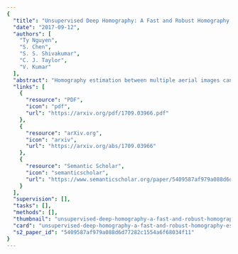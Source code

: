 ```yaml
---
{
  "title": "Unsupervised Deep Homography: A Fast and Robust Homography Estimation Model",
  "date": "2017-09-12",
  "authors": [
    "Ty Nguyen",
    "S. Chen",
    "S. S. Shivakumar",
    "C. J. Taylor",
    "V. Kumar"
  ],
  "abstract": "Homography estimation between multiple aerial images can provide relative pose estimation for collaborative autonomous exploration and monitoring. The usage on a robotic system requires a fast and robust homography estimation algorithm. In this letter, we propose an unsupervised learning algorithm that trains a deep convolutional neural network to estimate planar homographies. We compare the proposed algorithm to traditional-feature-based and direct methods, as well as a corresponding supervised learning algorithm. Our empirical results demonstrate that compared to traditional approaches, the unsupervised algorithm achieves faster inference speed, while maintaining comparable or better accuracy and robustness to illumination variation. In addition, our unsupervised method has superior adaptability and performance compared to the corresponding supervised deep learning method. Our image dataset and a Tensorflow implementation of our work are available at  https://github.com/tynguyen/unsupervisedDeepHomographyRAL2018.",
  "links": [
    {
      "resource": "PDF",
      "icon": "pdf",
      "url": "https://arxiv.org/pdf/1709.03966.pdf"
    },
    {
      "resource": "arXiv.org",
      "icon": "arxiv",
      "url": "https://arxiv.org/abs/1709.03966"
    },
    {
      "resource": "Semantic Scholar",
      "icon": "semanticscholar",
      "url": "https://www.semanticscholar.org/paper/5409587af979a088d6d77282c1554a6f68034f11"
    }
  ],
  "supervision": [],
  "tasks": [],
  "methods": [],
  "thumbnail": "unsupervised-deep-homography-a-fast-and-robust-homography-estimation-model-thumb.jpg",
  "card": "unsupervised-deep-homography-a-fast-and-robust-homography-estimation-model-card.jpg",
  "s2_paper_id": "5409587af979a088d6d77282c1554a6f68034f11"
}
---
```


